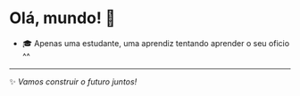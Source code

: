# Olá, mundo! 👋  

- 🎓 Apenas uma estudante, uma aprendiz tentando aprender o seu oficio ^^
  
---

✨ *Vamos construir o futuro juntos!*

